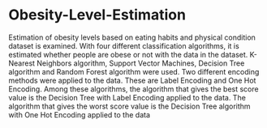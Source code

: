 # Obesity-Level-Estimation
Estimation of obesity levels based on eating habits and physical condition dataset is examined. With four different classification algorithms, it is estimated whether people are obese or not with the data in the dataset. K-Nearest Neighbors algorithm, Support Vector Machines, Decision Tree algorithm and Random Forest algorithm were used. Two different encoding methods were applied to the data. These are Label Encoding and One Hot Encoding. Among these algorithms, the algorithm that gives the best score value is the Decision Tree with Label Encoding applied to the data. The algorithm that gives the worst score value is the Decision Tree algorithm with One Hot Encoding applied to the data
